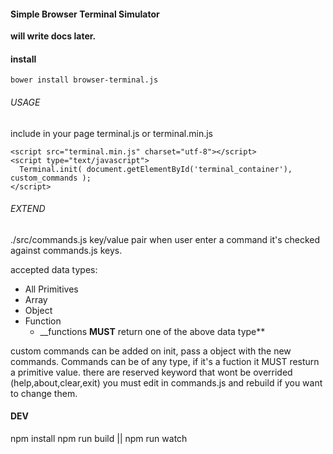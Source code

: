 #### Simple Browser Terminal Simulator

**will write docs later.**
#### install

    bower install browser-terminal.js

######  USAGE
include in your page
terminal.js or terminal.min.js

    <script src="terminal.min.js" charset="utf-8"></script>
    <script type="text/javascript">
      Terminal.init( document.getElementById('terminal_container'), custom_commands );
    </script>


######  EXTEND
./src/commands.js key/value pair when user enter a command it's checked against commands.js keys.

accepted data types:
- All Primitives
- Array
- Object
- Function
  - __functions **MUST** return one of the above data type**

custom commands can be added on init, pass a object with the new commands.
Commands can be of any type, if it's a fuction it MUST resturn a primitive value.
there are reserved keyword that wont be overrided (help,about,clear,exit) you must edit in commands.js and rebuild if you want to change them.

#### DEV
npm install
npm run build || npm run watch
